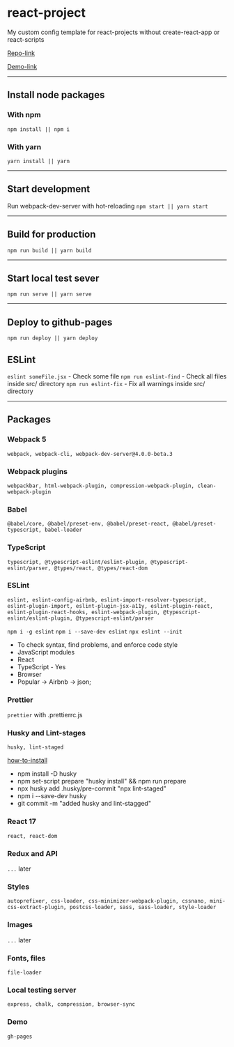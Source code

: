 # react-project
My custom config template for react-projects without create-react-app or react-scripts

[Repo-link](https://github.com/EvgenyLeukhin/)

[Demo-link](http://evgenyleukhin.github.io/react-project/)
***
## Install node packages
### With npm 
```npm install || npm i```
### With yarn
```yarn install || yarn```
***
## Start development
Run webpack-dev-server with hot-reloading
```npm start || yarn start```
***
## Build for production
```npm run build || yarn build```
***
## Start local test sever
```npm run serve || yarn serve```
***
## Deploy to github-pages
```npm run deploy || yarn deploy```

## ESLint
```eslint someFile.jsx``` - Check some file
```npm run eslint-find``` - Check all files inside src/ directory
```npm run eslint-fix``` - Fix all warnings inside src/ directory

***

## Packages

### Webpack 5

```webpack, webpack-cli, webpack-dev-server@4.0.0-beta.3```

### Webpack plugins
```webpackbar, html-webpack-plugin, compression-webpack-plugin, clean-webpack-plugin```

### Babel
```@babel/core, @babel/preset-env, @babel/preset-react, @babel/preset-typescript, babel-loader```

### TypeScript
```typescript, @typescript-eslint/eslint-plugin, @typescript-eslint/parser, @types/react, @types/react-dom```

### ESLint

```eslint, eslint-config-airbnb, eslint-import-resolver-typescript, eslint-plugin-import, eslint-plugin-jsx-a11y, eslint-plugin-react, eslint-plugin-react-hooks, eslint-webpack-plugin, @typescript-eslint/eslint-plugin, @typescript-eslint/parser```

```npm i -g eslint```
```npm i --save-dev eslint```
```npx eslint --init``` 

* To check syntax, find problems, and enforce code style 
* JavaScript modules 
* React 
* TypeScript - Yes 
* Browser 
* Popular -> Airbnb -> json;

### Prettier
```prettier``` with .prettierrc.js

### Husky and Lint-stages 
```husky, lint-staged```

[how-to-install](https://stackoverflow.com/questions/50048717/lint-staged-not-running-on-precommit)

* npm install -D husky
* npm set-script prepare "husky install" && npm run prepare
* npx husky add .husky/pre-commit "npx lint-staged"
* npm i --save-dev husky
* git commit -m "added husky and lint-stagged"

### React 17
```react, react-dom```

### Redux and API
```...``` later

### Styles
```autoprefixer, css-loader, css-minimizer-webpack-plugin, cssnano, mini-css-extract-plugin, postcss-loader, sass, sass-loader, style-loader```

### Images
```...``` later

### Fonts, files
```file-loader```

### Local testing server
```express, chalk, compression, browser-sync```

### Demo
```gh-pages```